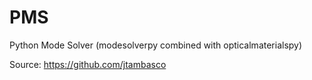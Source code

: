 # PMS
Python Mode Solver (modesolverpy combined with opticalmaterialspy)

Source: https://github.com/jtambasco
